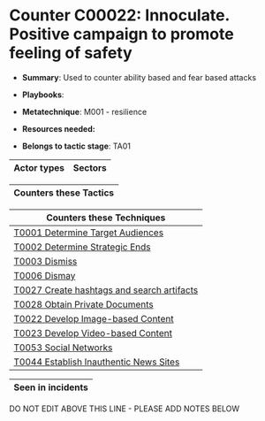# Counter C00022: Innoculate. Positive campaign to promote feeling of safety

* **Summary**: Used to counter ability based and fear based attacks

* **Playbooks**: 

* **Metatechnique**: M001 - resilience

* **Resources needed:** 

* **Belongs to tactic stage**: TA01


| Actor types | Sectors |
| ----------- | ------- |



| Counters these Tactics |
| ---------------------- |



| Counters these Techniques |
| ------------------------- |
| [T0001 Determine Target Audiences](../generated_pages/techniques/T0001.md) |
| [T0002 Determine Strategic Ends](../generated_pages/techniques/T0002.md) |
| [T0003 Dismiss](../generated_pages/techniques/T0003.md) |
| [T0006 Dismay](../generated_pages/techniques/T0006.md) |
| [T0027 Create hashtags and search artifacts](../generated_pages/techniques/T0027.md) |
| [T0028 Obtain Private Documents](../generated_pages/techniques/T0028.md) |
| [T0022 Develop Image-based Content](../generated_pages/techniques/T0022.md) |
| [T0023 Develop Video-based Content](../generated_pages/techniques/T0023.md) |
| [T0053  Social Networks](../generated_pages/techniques/T0053.md) |
| [T0044 Establish Inauthentic News Sites](../generated_pages/techniques/T0044.md) |



| Seen in incidents |
| ----------------- |


DO NOT EDIT ABOVE THIS LINE - PLEASE ADD NOTES BELOW